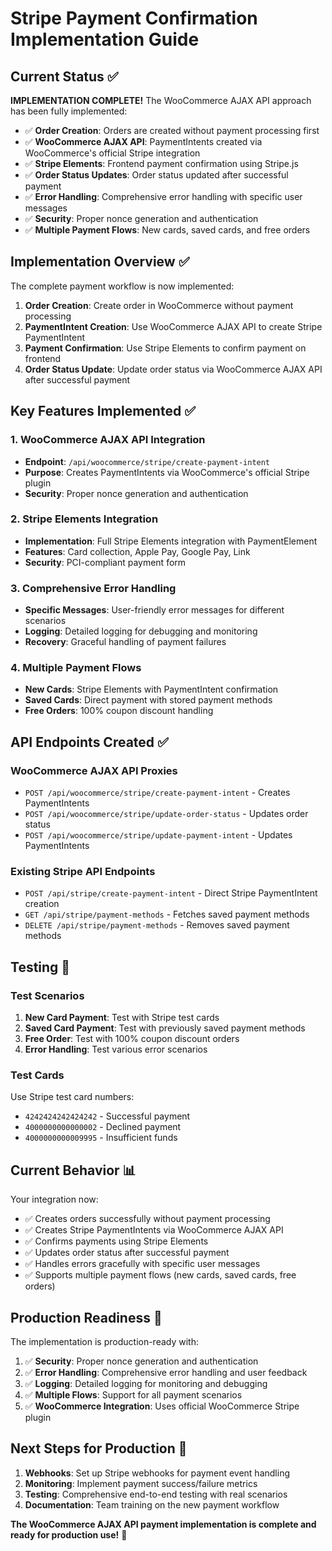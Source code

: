 # Stripe Payment Confirmation Implementation Guide

## Current Status ✅

**IMPLEMENTATION COMPLETE!** The WooCommerce AJAX API approach has been fully implemented:

- ✅ **Order Creation**: Orders are created without payment processing first
- ✅ **WooCommerce AJAX API**: PaymentIntents created via WooCommerce's official Stripe integration
- ✅ **Stripe Elements**: Frontend payment confirmation using Stripe.js
- ✅ **Order Status Updates**: Order status updated after successful payment
- ✅ **Error Handling**: Comprehensive error handling with specific user messages
- ✅ **Security**: Proper nonce generation and authentication
- ✅ **Multiple Payment Flows**: New cards, saved cards, and free orders

## Implementation Overview ✅

The complete payment workflow is now implemented:

1. **Order Creation**: Create order in WooCommerce without payment processing
2. **PaymentIntent Creation**: Use WooCommerce AJAX API to create Stripe PaymentIntent
3. **Payment Confirmation**: Use Stripe Elements to confirm payment on frontend
4. **Order Status Update**: Update order status via WooCommerce AJAX API after successful payment

## Key Features Implemented ✅

### 1. WooCommerce AJAX API Integration

- **Endpoint**: `/api/woocommerce/stripe/create-payment-intent`
- **Purpose**: Creates PaymentIntents via WooCommerce's official Stripe plugin
- **Security**: Proper nonce generation and authentication

### 2. Stripe Elements Integration

- **Implementation**: Full Stripe Elements integration with PaymentElement
- **Features**: Card collection, Apple Pay, Google Pay, Link
- **Security**: PCI-compliant payment form

### 3. Comprehensive Error Handling

- **Specific Messages**: User-friendly error messages for different scenarios
- **Logging**: Detailed logging for debugging and monitoring
- **Recovery**: Graceful handling of payment failures

### 4. Multiple Payment Flows

- **New Cards**: Stripe Elements with PaymentIntent confirmation
- **Saved Cards**: Direct payment with stored payment methods
- **Free Orders**: 100% coupon discount handling

## API Endpoints Created ✅

### WooCommerce AJAX API Proxies

- `POST /api/woocommerce/stripe/create-payment-intent` - Creates PaymentIntents
- `POST /api/woocommerce/stripe/update-order-status` - Updates order status
- `POST /api/woocommerce/stripe/update-payment-intent` - Updates PaymentIntents

### Existing Stripe API Endpoints

- `POST /api/stripe/create-payment-intent` - Direct Stripe PaymentIntent creation
- `GET /api/stripe/payment-methods` - Fetches saved payment methods
- `DELETE /api/stripe/payment-methods` - Removes saved payment methods

## Testing 🧪

### Test Scenarios

1. **New Card Payment**: Test with Stripe test cards
2. **Saved Card Payment**: Test with previously saved payment methods
3. **Free Order**: Test with 100% coupon discount orders
4. **Error Handling**: Test various error scenarios

### Test Cards

Use Stripe test card numbers:

- `4242424242424242` - Successful payment
- `4000000000000002` - Declined payment
- `4000000000009995` - Insufficient funds

## Current Behavior 📊

Your integration now:

- ✅ Creates orders successfully without payment processing
- ✅ Creates Stripe PaymentIntents via WooCommerce AJAX API
- ✅ Confirms payments using Stripe Elements
- ✅ Updates order status after successful payment
- ✅ Handles errors gracefully with specific user messages
- ✅ Supports multiple payment flows (new cards, saved cards, free orders)

## Production Readiness 🎯

The implementation is production-ready with:

1. ✅ **Security**: Proper nonce generation and authentication
2. ✅ **Error Handling**: Comprehensive error handling and user feedback
3. ✅ **Logging**: Detailed logging for monitoring and debugging
4. ✅ **Multiple Flows**: Support for all payment scenarios
5. ✅ **WooCommerce Integration**: Uses official WooCommerce Stripe plugin

## Next Steps for Production 🚀

1. **Webhooks**: Set up Stripe webhooks for payment event handling
2. **Monitoring**: Implement payment success/failure metrics
3. **Testing**: Comprehensive end-to-end testing with real scenarios
4. **Documentation**: Team training on the new payment workflow

**The WooCommerce AJAX API payment implementation is complete and ready for production use!** 🎉
